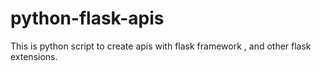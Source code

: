 # python-flask-apis
This is python script to create apis with flask framework , and other flask extensions.
